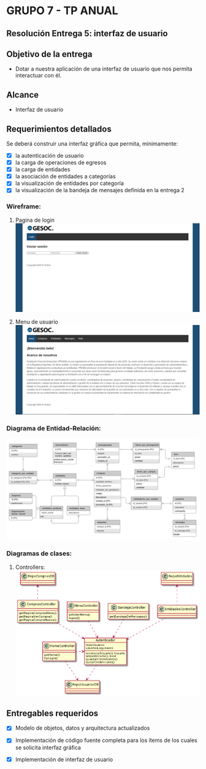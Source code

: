 # GRUPO 7 - TP ANUAL

## Resolución Entrega 5: interfaz de usuario

## Objetivo de la entrega
* Dotar a nuestra aplicación de una interfaz de usuario que nos permita interactuar con él. 

## Alcance
* Interfaz de usuario

## Requerimientos detallados
Se deberá construir una interfaz gráfica que permita, mínimamente:
- [x] la autenticación de usuario
- [x] la carga de operaciones de egresos
- [x] la carga de entidades
- [x] la asociación de entidades a categorías
- [x] la visualización de entidades por categoría
- [x] la visualización de la bandeja de mensajes definida en la entrega 2

### Wireframe:
1. Pagina de login
![login](/Wireframe/login.png)

2. Menu de usuario
![menu](/Wireframe/menu.png)

### Diagrama de Entidad-Relación:
![DER](/Diagramas/Der.PNG)

### Diagramas de clases:

1. Controllers:
![UML Controllers](/Diagramas/uml_controllers.png)

## Entregables requeridos
- [x] Modelo de objetos, datos y arquitectura actualizados
- [x] Implementación de código fuente completa para los ítems de los cuales se solicita interfaz gráfica
- [x] Implementación de interfaz de usuario


